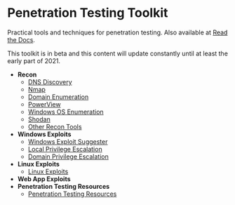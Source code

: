 # Penetration Testing Toolkit

Practical tools and techniques for penetration testing. Also available at [Read the Docs](https://penetration-testing.readthedocs.io/).

This toolkit is in beta and this content will update constantly until at least the early part of 2021.

* __Recon__
  * [DNS Discovery](/docs/source/DNS-Discovery.md)
  * [Nmap](/docs/source/Nmap.md)
  * [Domain Enumeration](/docs/source/Domain-Enumeration.md)
  * [PowerView](/docs/source/PowerView.md)
  * [Windows OS Enumeration](/docs/source/Windows-OS-Enumeration.md)
  * [Shodan](/docs/source/Shodan.md)
  * [Other Recon Tools](/docs/source/Other-Recon-Tools.md)
* __Windows Exploits__
  * [Windows Exploit Suggester](/docs/source/Windows-Exploit-Suggester.md)
  * [Local Privilege Escalation](/docs/source/Local-Windows-Privilege-Escalation.md)
  * [Domain Privilege Escalation](/docs/source/Domain-Privilege-Escalation.md)
* __Linux Exploits__
  * [Linux Exploits](/docs/source/Linux-Exploits.md)
* __Web App Exploits__
* __Penetration Testing Resources__
  * [Penetration Testing Resources](/docs/source/Penetration-Testing-Resources.md)